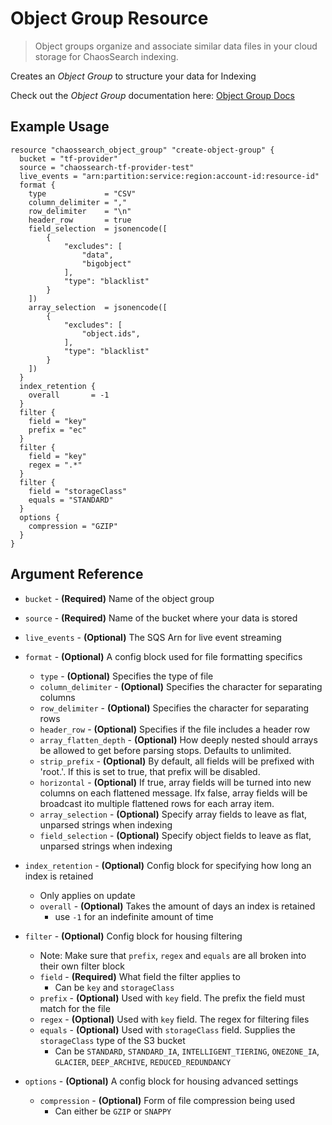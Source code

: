 # Object Group Resource

> Object groups organize and associate similar data files in your cloud storage for ChaosSearch indexing.

Creates an _Object Group_ to structure your data for Indexing

Check out the _Object Group_ documentation here: [Object Group Docs](https://docs.chaossearch.io/docs/creating-object-groups)

## Example Usage

```hcl
resource "chaossearch_object_group" "create-object-group" {
  bucket = "tf-provider"
  source = "chaossearch-tf-provider-test"
  live_events = "arn:partition:service:region:account-id:resource-id"
  format {
    type             = "CSV"
    column_delimiter = ","
    row_delimiter    = "\n"
    header_row       = true
    field_selection  = jsonencode([
        {
            "excludes": [
                "data",
                "bigobject"
            ],
            "type": "blacklist"
        }
    ])
    array_selection  = jsonencode([
        {
            "excludes": [
                "object.ids",
            ],
            "type": "blacklist"
        }
    ])
  }
  index_retention {
    overall       = -1
  }
  filter {
    field = "key"
    prefix = "ec"
  }
  filter {
    field = "key"
    regex = ".*"
  }
  filter {
    field = "storageClass"
    equals = "STANDARD"
  }
  options {
    compression = "GZIP"
  }
}
```

## Argument Reference

-   `bucket` - **(Required)** Name of the object group
-   `source` - **(Required)** Name of the bucket where your data is stored
-   `live_events` - **(Optional)** The SQS Arn for live event streaming
-   `format` - **(Optional)** A config block used for file formatting specifics

    -   `type` - **(Optional)** Specifies the type of file
    -   `column_delimiter` - **(Optional)** Specifies the character for separating columns
    -   `row_delimiter` - **(Optional)** Specifies the character for separating rows
    -   `header_row` - **(Optional)** Specifies if the file includes a header row
    -   `array_flatten_depth` - **(Optional)** How deeply nested should arrays be allowed to get before parsing stops. Defaults to unlimited.
    -   `strip_prefix` - **(Optional)** By default, all fields will be prefixed with 'root.'. If this is set to true, that prefix will be disabled.
    -   `horizontal` - **(Optional)** If true, array fields will be turned into new columns on each flattened message. Ifx false, array fields will be broadcast ito multiple flattened rows for each array item.
    -   `array_selection` - **(Optional)** Specify array fields to leave as flat, unparsed strings when indexing
    -   `field_selection` - **(Optional)** Specify object fields to leave as flat, unparsed strings when indexing

-   `index_retention` - **(Optional)** Config block for specifying how long an index is retained
    -   Only applies on update
    -   `overall` - **(Optional)** Takes the amount of days an index is retained
        -   use `-1` for an indefinite amount of time
-   `filter` - **(Optional)** Config block for housing filtering
    -   Note: Make sure that `prefix`, `regex` and `equals` are all broken into their own filter block
    -   `field` - **(Required)** What field the filter applies to
        -   Can be `key` and `storageClass`
    -   `prefix` - **(Optional)** Used with `key` field. The prefix the field must match for the file
    -   `regex` - **(Optional)** Used with `key` field. The regex for filtering files
    -   `equals` - **(Optional)** Used with `storageClass` field. Supplies the `storageClass` type of the S3 bucket
        -   Can be `STANDARD`, `STANDARD_IA`, `INTELLIGENT_TIERING`, `ONEZONE_IA`, `GLACIER`, `DEEP_ARCHIVE`, `REDUCED_REDUNDANCY`
-   `options` - **(Optional)** A config block for housing advanced settings
    -   `compression` - **(Optional)** Form of file compression being used
        -   Can either be `GZIP` or `SNAPPY`

